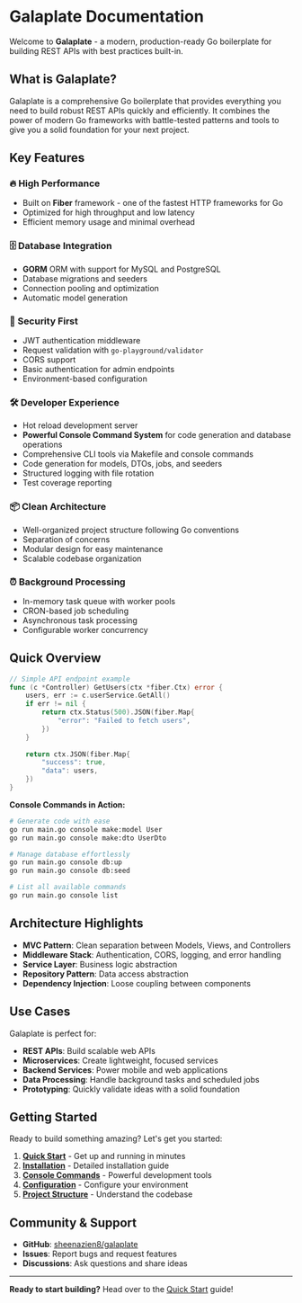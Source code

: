 # Galaplate Documentation

Welcome to **Galaplate** - a modern, production-ready Go boilerplate for building REST APIs with best practices built-in.

## What is Galaplate?

Galaplate is a comprehensive Go boilerplate that provides everything you need to build robust REST APIs quickly and efficiently. It combines the power of modern Go frameworks with battle-tested patterns and tools to give you a solid foundation for your next project.

## Key Features

### 🔥 High Performance
- Built on **Fiber** framework - one of the fastest HTTP frameworks for Go
- Optimized for high throughput and low latency
- Efficient memory usage and minimal overhead

### 🗄️ Database Integration
- **GORM** ORM with support for MySQL and PostgreSQL
- Database migrations and seeders
- Connection pooling and optimization
- Automatic model generation

### 🔐 Security First
- JWT authentication middleware
- Request validation with `go-playground/validator`
- CORS support
- Basic authentication for admin endpoints
- Environment-based configuration

### 🛠️ Developer Experience
- Hot reload development server
- **Powerful Console Command System** for code generation and database operations
- Comprehensive CLI tools via Makefile and console commands
- Code generation for models, DTOs, jobs, and seeders
- Structured logging with file rotation
- Test coverage reporting

### 📦 Clean Architecture
- Well-organized project structure following Go conventions
- Separation of concerns
- Modular design for easy maintenance
- Scalable codebase organization

### ⏰ Background Processing
- In-memory task queue with worker pools
- CRON-based job scheduling
- Asynchronous task processing
- Configurable worker concurrency

## Quick Overview

```go
// Simple API endpoint example
func (c *Controller) GetUsers(ctx *fiber.Ctx) error {
    users, err := c.userService.GetAll()
    if err != nil {
        return ctx.Status(500).JSON(fiber.Map{
            "error": "Failed to fetch users",
        })
    }
    
    return ctx.JSON(fiber.Map{
        "success": true,
        "data": users,
    })
}
```

**Console Commands in Action:**
```bash
# Generate code with ease
go run main.go console make:model User
go run main.go console make:dto UserDto

# Manage database effortlessly
go run main.go console db:up
go run main.go console db:seed

# List all available commands
go run main.go console list
```

## Architecture Highlights

- **MVC Pattern**: Clean separation between Models, Views, and Controllers
- **Middleware Stack**: Authentication, CORS, logging, and error handling
- **Service Layer**: Business logic abstraction
- **Repository Pattern**: Data access abstraction
- **Dependency Injection**: Loose coupling between components

## Use Cases

Galaplate is perfect for:

- **REST APIs**: Build scalable web APIs
- **Microservices**: Create lightweight, focused services  
- **Backend Services**: Power mobile and web applications
- **Data Processing**: Handle background tasks and scheduled jobs
- **Prototyping**: Quickly validate ideas with a solid foundation

## Getting Started

Ready to build something amazing? Let's get you started:

1. **[Quick Start](/quick-start)** - Get up and running in minutes
2. **[Installation](/installation)** - Detailed installation guide
3. **[Console Commands](/console-commands)** - Powerful development tools
4. **[Configuration](/configuration)** - Configure your environment
5. **[Project Structure](/project-structure)** - Understand the codebase

## Community & Support

- **GitHub**: [sheenazien8/galaplate](https://github.com/sheenazien8/galaplate)
- **Issues**: Report bugs and request features
- **Discussions**: Ask questions and share ideas

---

**Ready to start building?** Head over to the [Quick Start](/quick-start) guide!